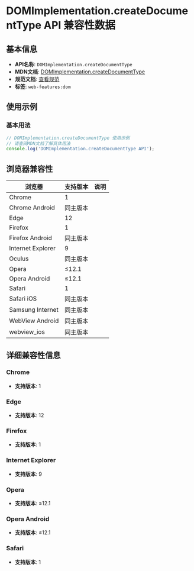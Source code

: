 # DOMImplementation.createDocumentType API 兼容性数据

## 基本信息

- **API名称**: `DOMImplementation.createDocumentType`
- **MDN文档**: [DOMImplementation.createDocumentType](https://developer.mozilla.org/docs/Web/API/DOMImplementation/createDocumentType)
- **规范文档**: [查看规范](https://dom.spec.whatwg.org/#ref-for-dom-domimplementation-createdocumenttype①)
- **标签**: `web-features:dom`

## 使用示例

### 基本用法

```javascript
// DOMImplementation.createDocumentType 使用示例
// 请查阅MDN文档了解具体用法
console.log('DOMImplementation.createDocumentType API');
```

## 浏览器兼容性

| 浏览器 | 支持版本 | 说明 |
|--------|----------|------|
| Chrome | 1 |  |
| Chrome Android | 同主版本 |  |
| Edge | 12 |  |
| Firefox | 1 |  |
| Firefox Android | 同主版本 |  |
| Internet Explorer | 9 |  |
| Oculus | 同主版本 |  |
| Opera | ≤12.1 |  |
| Opera Android | ≤12.1 |  |
| Safari | 1 |  |
| Safari iOS | 同主版本 |  |
| Samsung Internet | 同主版本 |  |
| WebView Android | 同主版本 |  |
| webview_ios | 同主版本 |  |

## 详细兼容性信息

### Chrome

- **支持版本**: 1

### Edge

- **支持版本**: 12

### Firefox

- **支持版本**: 1

### Internet Explorer

- **支持版本**: 9

### Opera

- **支持版本**: ≤12.1

### Opera Android

- **支持版本**: ≤12.1

### Safari

- **支持版本**: 1

